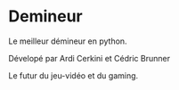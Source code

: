 # Demineur
Le meilleur démineur en python.

Dévelopé par Ardi Cerkini et Cédric Brunner

Le futur du jeu-vidéo et du gaming.
